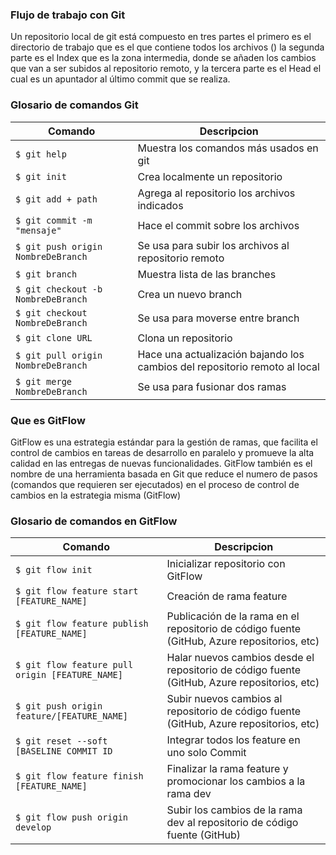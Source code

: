 ### Flujo de trabajo con Git

Un repositorio local de git está compuesto en tres partes el primero es el directorio de trabajo que es el que contiene todos los archivos () la segunda parte es el Index que es la zona intermedia, donde se añaden los cambios que van a ser subidos al repositorio remoto, y la tercera parte es el Head el cual es un apuntador al último commit que se realiza. 

### Glosario de comandos Git
                    
Comando | Descripcion
------------- | -------------
`$ git help`  | Muestra los comandos más usados en git
`$ git init`  | Crea localmente un repositorio
`$ git add + path ` | Agrega al repositorio los archivos indicados
`$ git commit -m "mensaje"` | Hace el commit sobre los archivos
`$ git push origin NombreDeBranch ` | Se usa para subir los archivos al repositorio remoto
`$ git branch ` | Muestra lista de las branches
`$ git checkout -b NombreDeBranch ` | Crea un nuevo branch
`$ git checkout NombreDeBranch ` | Se usa para moverse entre branch 
`$ git clone URL ` | Clona un repositorio
`$ git pull origin NombreDeBranch ` | Hace una actualización bajando los cambios del repositorio remoto al local
`$ git merge NombreDeBranch ` | Se usa para fusionar dos ramas



### Que es GitFlow

GitFlow es una estrategia estándar para la gestión de ramas, que facilita el control de cambios en tareas de desarrollo en paralelo y promueve la alta calidad en las entregas de nuevas funcionalidades. GitFlow también es el nombre de una herramienta basada en Git que reduce el numero de pasos (comandos que requieren ser ejecutados) en el proceso de control de cambios en la estrategia misma (GitFlow)


### Glosario de comandos en GitFlow
                    
Comando | Descripcion
------------- | -------------
`$ git flow init`  | Inicializar repositorio con GitFlow
`$ git flow feature start [FEATURE_NAME]` | Creación de rama feature
`$ git flow feature publish [FEATURE_NAME]`| Publicación de la rama en el repositorio de código fuente (GitHub, Azure repositorios, etc)
`$ git flow feature pull origin [FEATURE_NAME]` | Halar nuevos cambios desde el repositorio de código fuente (GitHub, Azure repositorios, etc)
`$ git push origin feature/[FEATURE_NAME]` | Subir nuevos cambios al repositorio de código fuente (GitHub, Azure repositorios, etc)
`$ git reset --soft [BASELINE COMMIT ID` | Integrar todos los feature en uno solo Commit
`$ git flow feature finish [FEATURE_NAME]` | Finalizar la rama feature y promocionar los cambios a la rama dev
`$ git flow push origin develop` | Subir los cambios de la rama dev al repositorio de código fuente (GitHub)